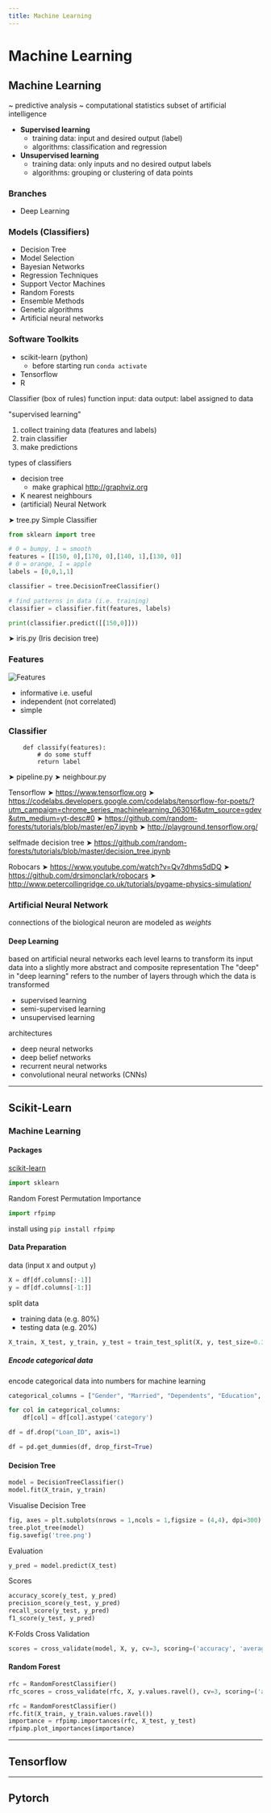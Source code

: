 ```yaml
---
title: Machine Learning
---
```


# Machine Learning

<section>

## Machine Learning

~ predictive analysis
~ computational statistics
subset of artificial intelligence


* **Supervised learning**
    * training data: input and desired output (label)
    * algorithms: classification and regression
* **Unsupervised learning**
    * training data: only inputs and no desired output labels
    * algorithms: grouping or clustering of data points


### Branches
* Deep Learning

### Models (Classifiers)
* Decision Tree
* Model Selection
* Bayesian Networks
* Regression Techniques
* Support Vector Machines
* Random Forests
* Ensemble Methods
* Genetic algorithms
* Artificial neural networks



### Software Toolkits
* scikit-learn (python)
    * before starting run
       `conda activate`
* Tensorflow
* R






Classifier (box of rules)
function
input: data
output: label assigned to data

"supervised learning"
1. collect training data (features and labels)
2. train classifier
3. make predictions

types of classifiers
* decision tree
    * make graphical http://graphviz.org
* K nearest neighbours
* (artificial) Neural Network


➤ tree.py
Simple Classifier
```python
from sklearn import tree

# 0 = bumpy, 1 = smooth
features = [[150, 0],[170, 0],[140, 1],[130, 0]]
# 0 = orange, 1 = apple
labels = [0,0,1,1]

classifier = tree.DecisionTreeClassifier()

# find patterns in data (i.e. training)
classifier = classifier.fit(features, labels)

print(classifier.predict([[150,0]]))
```

➤ iris.py (Iris decision tree)


### Features
![Features](figures/features.tiff)
* informative i.e. useful
* independent (not correlated)
* simple

### Classifier
```
    def classify(features):
        # do some stuff
        return label
```

➤ pipeline.py
➤ neighbour.py


Tensorflow
➤ https://www.tensorflow.org
➤ https://codelabs.developers.google.com/codelabs/tensorflow-for-poets/?utm_campaign=chrome_series_machinelearning_063016&utm_source=gdev&utm_medium=yt-desc#0
➤ https://github.com/random-forests/tutorials/blob/master/ep7.ipynb
➤ http://playground.tensorflow.org/

selfmade decision tree
➤ https://github.com/random-forests/tutorials/blob/master/decision_tree.ipynb









Robocars
➤ https://www.youtube.com/watch?v=Qv7dhms5dDQ
➤ https://github.com/drsimonclark/robocars
➤ http://www.petercollingridge.co.uk/tutorials/pygame-physics-simulation/





### Artificial Neural Network

connections of the biological neuron are modeled as *weights*



#### Deep Learning

based on artificial neural networks
each level learns to transform its input data into a slightly more abstract and composite representation
The "deep" in "deep learning" refers to the number of layers through which the data is transformed


* supervised learning
* semi-supervised learning
* unsupervised learning

architectures
* deep neural networks
* deep belief networks
* recurrent neural networks
* convolutional neural networks (CNNs)

</section>

---

<section>

## Scikit-Learn


### Machine Learning

#### Packages
[scikit-learn](https://scikit-learn.org/stable/index.html)
```python
import sklearn
```

Random Forest Permutation Importance
```python
import rfpimp
```
install using `pip install rfpimp`




#### Data Preparation

data (input `X` and output `y`)
```python
X = df[df.columns[:-1]]
y = df[df.columns[-1:]]
```

split data
* training data (e.g. 80%)
* testing data (e.g. 20%)
```python
X_train, X_test, y_train, y_test = train_test_split(X, y, test_size=0.33, random_state=42)
```


##### Encode categorical data
encode categorical data into numbers for machine learning
```python
categorical_columns = ["Gender", "Married", "Dependents", "Education", "Self_Employed", "Loan_Status", "Credit_History", "Property_Area"]

for col in categorical_columns:
    df[col] = df[col].astype('category')

df = df.drop("Loan_ID", axis=1)

df = pd.get_dummies(df, drop_first=True)
```





#### Decision Tree
```python
model = DecisionTreeClassifier()
model.fit(X_train, y_train)
```

Visualise Decision Tree
```python
fig, axes = plt.subplots(nrows = 1,ncols = 1,figsize = (4,4), dpi=300)
tree.plot_tree(model)
fig.savefig('tree.png')
```

Evaluation
```python
y_pred = model.predict(X_test)
```

Scores
```python
accuracy_score(y_test, y_pred)
precision_score(y_test, y_pred)
recall_score(y_test, y_pred)
f1_score(y_test, y_pred)
```

K-Folds Cross Validation
```python
scores = cross_validate(model, X, y, cv=3, scoring=('accuracy', 'average_precision', 'recall','f1'))
```


#### Random Forest
```python
rfc = RandomForestClassifier()
rfc_scores = cross_validate(rfc, X, y.values.ravel(), cv=3, scoring=('accuracy', 'average_precision', 'recall','f1'))
```


```python
rfc = RandomForestClassifier()
rfc.fit(X_train, y_train.values.ravel())
importance = rfpimp.importances(rfc, X_test, y_test)
rfpimp.plot_importances(importance)
```

</section>

---

<section>

## Tensorflow


</section>


---

<section>

## Pytorch


</section>